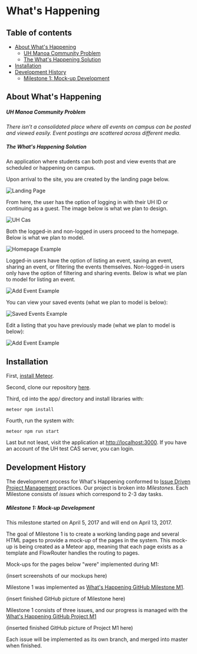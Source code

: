 # What's Happening

## Table of contents

* [About What's Happening](#about-what's-happening)
  * [UH Manoa Community Problem](#uh-manoa-community-problem)
  * [The What's Happening Solution](#the-what's-happening-solution)
* [Installation](#installation)
* [Development History](#development-history)
  * [Milestone 1: Mock-up Development](#milestone-1-mock-up-development)

## About What's Happening

##### UH Manoa Community Problem

_There isn’t a consolidated place where all events on campus can be posted and viewed easily. Event postings are scattered across different media._

##### The What's Happening Solution

An application where students can both post and view events that are scheduled or happening on campus. 

Upon arrival to the site, you are created by the landing page below. 

![Landing Page](/images/landing-page.png)

From here, the user has the option of logging in with their UH ID or continuing as a guest. The image below is what we plan to design.

![UH Cas](images/bowfolios-cas.png)



Both the logged-in and non-logged in users proceed to the homepage. Below is what we plan to model.

![Homepage Example](images/homepage-example.jpg)

Logged-in users have the option of listing an event, saving an event, sharing an event, or filtering the events themselves. Non-logged-in users only have the option of filtering and sharing events. Below is what we plan to model for listing an event.

![Add Event Example](images/add-event-example.png)

You can view your saved events (what we plan to model is below):

![Saved Events Example](images/saved-events-example.jpg)

Edit a listing that you have previously made (what we plan to model is below):

![Add Event Example](images/add-event-example.png)

## Installation

First, [install Meteor](https://www.meteor.com/install).

Second, clone our repository [here](https://github.com/meteor-mayhem/whats-happening).

Third, cd into the app/ directory and install libraries with:

```
meteor npm install
```

Fourth, run the system with:

```
meteor npm run start
```

Last but not least, visit the application at [http://localhost:3000](http://localhost:3000). If you have an account of the UH test CAS server, you can login.

## Development History

The development process for What's Happening conformed to [Issue Driven Project Management](http://courses.ics.hawaii.edu/ics314f16/modules/project-management/) practices. Our project is broken into _Milestones_. Each Milestone consists of _issues_ which correspond to 2-3 day tasks. 

##### Milestone 1: Mock-up Development

This milestone started on April 5, 2017 and will end on April 13, 2017.

The goal of Milestone 1 is to create a working landing page and several HTML pages to provide a mock-up of the pages in the system. This mock-up is being created as a Meteor app, meaning that each page exists as a template and FlowRouter handles the routing to pages.

Mock-ups for the pages below "were" implemented during M1:

(insert screenshots of our mockups here)

Milestone 1 was implemented as [What's Happening GitHub Milestone M1](https://github.com/meteor-mayhem/whats-happening/milestone/1).

(insert finished GitHub picture of Milestone here)

Milestone 1 consists of three issues, and our progress is managed with the [What's Happening GitHub Project M1](https://github.com/meteor-mayhem/whats-happening/projects/1)

(inserted finished GitHub picture of Project M1 here)

Each issue will be implemented as its own branch, and merged into master when finished.

